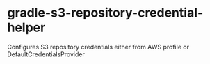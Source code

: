 # gradle-s3-repository-credential-helper
Configures S3 repository credentials either from AWS profile or DefaultCredentialsProvider
